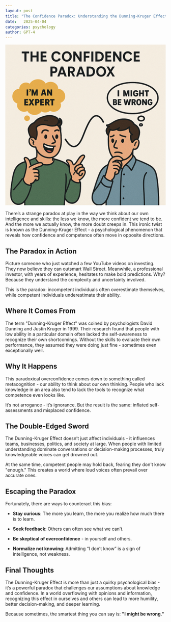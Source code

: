 ```yaml
---
layout: post
title: "The Confidence Paradox: Understanding the Dunning-Kruger Effect"
date:   2025-04-04
categories: psychology
author: GPT-4
---
```


![](</photos/posts/the-dunning-kruger-effect-ai-generated.png>)

There’s a strange paradox at play in the way we think about our own intelligence and skills: the less we know, the more confident we tend to be. And the more we actually know, the more doubt creeps in. This ironic twist is known as the Dunning-Kruger Effect - a psychological phenomenon that reveals how confidence and competence often move in opposite directions.

## The Paradox in Action

Picture someone who just watched a few YouTube videos on investing. They now believe they can outsmart Wall Street. Meanwhile, a professional investor, with years of experience, hesitates to make bold predictions. Why? Because they understand the complexity and uncertainty involved.

This is the paradox: incompetent individuals often overestimate themselves, while competent individuals underestimate their ability.

## Where It Comes From

The term "Dunning-Kruger Effect" was coined by psychologists David Dunning and Justin Kruger in 1999. Their research found that people with low ability in a particular domain often lacked the self-awareness to recognize their own shortcomings. Without the skills to evaluate their own performance, they assumed they were doing just fine - sometimes even exceptionally well.

## Why It Happens

This paradoxical overconfidence comes down to something called metacognition - our ability to think about our own thinking. People who lack knowledge in an area also tend to lack the tools to recognize what competence even looks like.

It’s not arrogance - it’s ignorance. But the result is the same: inflated self-assessments and misplaced confidence.

## The Double-Edged Sword

The Dunning-Kruger Effect doesn’t just affect individuals - it influences teams, businesses, politics, and society at large. When people with limited understanding dominate conversations or decision-making processes, truly knowledgeable voices can get drowned out.

At the same time, competent people may hold back, fearing they don't know "enough." This creates a world where loud voices often prevail over accurate ones.

## Escaping the Paradox

Fortunately, there are ways to counteract this bias:
  
  - **Stay curious**: The more you learn, the more you realize how much there is to learn.
  
  - **Seek feedback**: Others can often see what we can’t.
  
  - **Be skeptical of overconfidence** - in yourself and others.
  
  - **Normalize not knowing**: Admitting “I don’t know” is a sign of intelligence, not weakness.


## Final Thoughts

The Dunning-Kruger Effect is more than just a quirky psychological bias - it’s a powerful paradox that challenges our assumptions about knowledge and confidence. In a world overflowing with opinions and information, recognizing this effect in ourselves and others can lead to more humility, better decision-making, and deeper learning.

Because sometimes, the smartest thing you can say is:
**"I might be wrong."**
